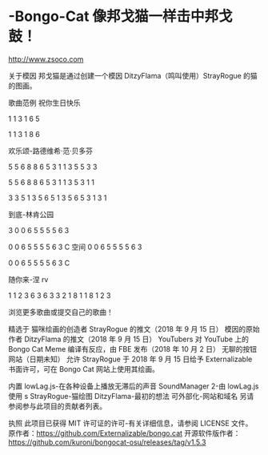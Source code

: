 # -Bongo-Cat 像邦戈猫一样击中邦戈鼓！

http://www.zsoco.com

关于模因
邦戈猫是通过创建一个模因 DitzyFlama（鸣叫使用）StrayRogue 的猫的图画。

歌曲范例
祝你生日快乐

1 1 3 1 6 5

1 1 3 1 8 6

欢乐颂-路德维希·范·贝多芬

5 5 6 8 8 6 5 3 1 1 3 5 5 3 3

5 5 6 8 8 6 5 3 1 1 3 5 3 1 1

3 3 5 1 3 5 6 5 1 3 5 6 5 3 1 3 1

到底-林肯公园

3 0 0 6 5 5 5 5 6 3

0 0 6 5 5 5 5 6 3
C
空间
0 0 6 5 5 5 5 6 3

0 0 6 5 5 5 5 6 3
C

随你来-涅 rv

1 1 2 3
6 3 6 3 3 2 1 8 1 1 8 1 2 3

浏览更多歌曲或提交自己的歌曲！

精选于
猫咪绘画的创造者 StrayRogue 的推文（2018 年 9 月 15 日）
模因的原始作者 DitzyFlama 的推文（2018 年 9 月 15 日）
YouTubers 对 YouTube 上的 Bongo Cat Meme 编译有反应，由 FBE 发布（2018 年 10 月 2 日）
无聊的按钮网站（日期未知）
允许
StrayRogue 于 2018 年 9 月 15 日给予 Externalizable 书面许可，可在 Bongo Cat 网站上使用其绘画。

内置
lowLag.js-在各种设备上播放无滞后的声音
SoundManager 2-由 lowLag.js 使用
s
StrayRogue-猫绘图
DitzyFlama-最初的想法
可外部化-网站和域名
另请参阅参与此项目的贡献者列表。

执照
此项目已获得 MIT 许可证的许可-有关详细信息，请参阅 LICENSE 文件。
原作者：https://github.com/Externalizable/bongo.cat
开源软件版作者：https://github.com/kuroni/bongocat-osu/releases/tag/v1.5.3
